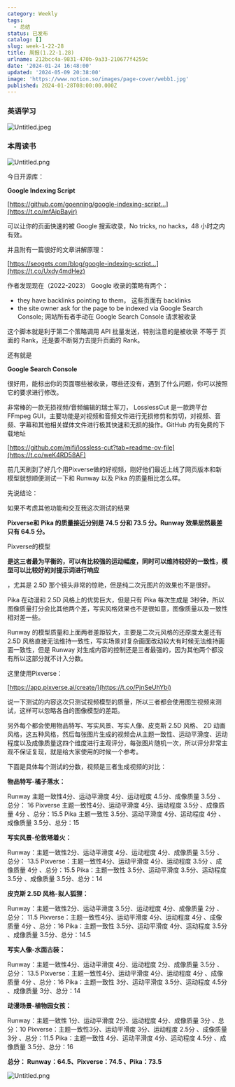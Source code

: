 ```yaml
---
category: Weekly
tags:
  - 总结
status: 已发布
catalog: []
slug: week-1-22-28
title: 周报(1.22-1.28)
urlname: 212bcc4a-9831-470b-9a33-210677f4259c
date: '2024-01-24 16:48:00'
updated: '2024-05-09 20:38:00'
image: 'https://www.notion.so/images/page-cover/webb1.jpg'
published: 2024-01-28T08:00:00.000Z
---
```


### 英语学习


![Untitled.jpeg](https://prod-files-secure.s3.us-west-2.amazonaws.com/5d24fe63-e567-4804-86f9-9fdc62e13082/13f89310-e18e-4344-b5f8-95c58ff07f1e/Untitled.jpeg?X-Amz-Algorithm=AWS4-HMAC-SHA256&X-Amz-Content-Sha256=UNSIGNED-PAYLOAD&X-Amz-Credential=ASIAZI2LB466S6SHJILQ%2F20250408%2Fus-west-2%2Fs3%2Faws4_request&X-Amz-Date=20250408T053907Z&X-Amz-Expires=3600&X-Amz-Security-Token=IQoJb3JpZ2luX2VjEPb%2F%2F%2F%2F%2F%2F%2F%2F%2F%2FwEaCXVzLXdlc3QtMiJIMEYCIQCvy%2FxeY6USVperqa2m682GiommYwR0SUp0cuj0JChqAQIhAKAMbFub4pTCKmPDgxXofZMwkw8dTu2Iog2qPAs3iFgOKv8DCG8QABoMNjM3NDIzMTgzODA1Igysd1te4eLXvY3PSIoq3AOccvb%2FxUMjIwMB%2FZqGgj%2B%2BvpCwwamMqUGYTFD19icgM%2B2cySb5rbNdVGCkvTomYNuAXr3pqIGFQlfX8rGXXEyIPmdrieXD1Z3FWAkI7brNpqN4uqk5Hc7mVUktFdRK7ouoL7X4F3%2BTOdEGG1a8%2BK91wceouW7nx8uWDeaPbmztpOaoZnhnsI9sYpTxbc%2BZAOoNuIvHJv6CoRAc3qY9ae7qbxCaa%2Bsru3PizDNHYHYUeqcIw2mFyLNtDfPVM6rmUGObcISbaDHANdpf6K%2Bj4gZuuuVa6bMkOSgxuBr4GKHXDERe%2FO14tTPjl7zbUW%2Bf%2Bp22fl9X9FKIMI%2B9LIwN1lwai8OaE21cjynpS2p8qqUTuW4m8xJGna3g7m2fcknUZgGo2sSPrhskR7tuMZtfCR1lPaijp9sW4IWOPAgpXTDx3905obVv0Ar31s6Acm0nUnPpAuZy%2FfAp80jbS6wnI8i7cbzWUmHbS8glf08PtiLGGh69ox3%2B76wR8tbc6ULFSQJCRDQNqa%2F2KSN8gmMJ1reFYcQ70IrU1rd4rPKDalX3FK6oYySW%2BkmW4LwJrjs3YPKquCoQqZ%2BgnDxXdFsu1qYoKKnoGZc5sMmujkrpI26WrvR%2B53EGr1W0y1wt9jDX69K%2FBjqkAUEmUVVMcRsdJBAcppbCob%2BO3C21Vd9SVoWZS7ENTFkMnnkW9f02RCCDyuXB3PQcrHi9ptWm9h5bUG5pqon4oaAjCj0ZQdibXHH2rEvUJHvo3fXfXX9lQgwA0MHgDq48K18%2FGOEBv%2Bi3KzGnN0r1oBDnpU%2FB1JPLxc%2FyJ5hwHh1ACGJnApM%2FpFJu7lw%2F79QYy4h4trlMZv8I5SGFVfuYMGRiwpTj&X-Amz-Signature=f3679b8337946d5bf7efb447f45ba7d7765e791d75ac518df49580dde3ff6842&X-Amz-SignedHeaders=host&x-id=GetObject)


### 本周读书


![Untitled.png](https://prod-files-secure.s3.us-west-2.amazonaws.com/5d24fe63-e567-4804-86f9-9fdc62e13082/4230a01f-03e6-45a7-9f78-5892b7e77e85/Untitled.png?X-Amz-Algorithm=AWS4-HMAC-SHA256&X-Amz-Content-Sha256=UNSIGNED-PAYLOAD&X-Amz-Credential=ASIAZI2LB466S6SHJILQ%2F20250408%2Fus-west-2%2Fs3%2Faws4_request&X-Amz-Date=20250408T053907Z&X-Amz-Expires=3600&X-Amz-Security-Token=IQoJb3JpZ2luX2VjEPb%2F%2F%2F%2F%2F%2F%2F%2F%2F%2FwEaCXVzLXdlc3QtMiJIMEYCIQCvy%2FxeY6USVperqa2m682GiommYwR0SUp0cuj0JChqAQIhAKAMbFub4pTCKmPDgxXofZMwkw8dTu2Iog2qPAs3iFgOKv8DCG8QABoMNjM3NDIzMTgzODA1Igysd1te4eLXvY3PSIoq3AOccvb%2FxUMjIwMB%2FZqGgj%2B%2BvpCwwamMqUGYTFD19icgM%2B2cySb5rbNdVGCkvTomYNuAXr3pqIGFQlfX8rGXXEyIPmdrieXD1Z3FWAkI7brNpqN4uqk5Hc7mVUktFdRK7ouoL7X4F3%2BTOdEGG1a8%2BK91wceouW7nx8uWDeaPbmztpOaoZnhnsI9sYpTxbc%2BZAOoNuIvHJv6CoRAc3qY9ae7qbxCaa%2Bsru3PizDNHYHYUeqcIw2mFyLNtDfPVM6rmUGObcISbaDHANdpf6K%2Bj4gZuuuVa6bMkOSgxuBr4GKHXDERe%2FO14tTPjl7zbUW%2Bf%2Bp22fl9X9FKIMI%2B9LIwN1lwai8OaE21cjynpS2p8qqUTuW4m8xJGna3g7m2fcknUZgGo2sSPrhskR7tuMZtfCR1lPaijp9sW4IWOPAgpXTDx3905obVv0Ar31s6Acm0nUnPpAuZy%2FfAp80jbS6wnI8i7cbzWUmHbS8glf08PtiLGGh69ox3%2B76wR8tbc6ULFSQJCRDQNqa%2F2KSN8gmMJ1reFYcQ70IrU1rd4rPKDalX3FK6oYySW%2BkmW4LwJrjs3YPKquCoQqZ%2BgnDxXdFsu1qYoKKnoGZc5sMmujkrpI26WrvR%2B53EGr1W0y1wt9jDX69K%2FBjqkAUEmUVVMcRsdJBAcppbCob%2BO3C21Vd9SVoWZS7ENTFkMnnkW9f02RCCDyuXB3PQcrHi9ptWm9h5bUG5pqon4oaAjCj0ZQdibXHH2rEvUJHvo3fXfXX9lQgwA0MHgDq48K18%2FGOEBv%2Bi3KzGnN0r1oBDnpU%2FB1JPLxc%2FyJ5hwHh1ACGJnApM%2FpFJu7lw%2F79QYy4h4trlMZv8I5SGFVfuYMGRiwpTj&X-Amz-Signature=0112f8053977474208edd43d137b6d15fcf5ee65a9b697c6ccb57fe448d4cef2&X-Amz-SignedHeaders=host&x-id=GetObject)


今日开源库：


**Google Indexing Script**


[https://github.com/goenning/google-indexing-script…](https://t.co/mfAipBayir)


可以让你的页面快速的被 Google 搜索收录，No tricks, no hacks，48 小时之内有效。

并且附有一篇很好的文章讲解原理：


[https://seogets.com/blog/google-indexing-script…](https://t.co/Uxdy4mdHez)


作者发现现在（2022-2023） Google 收录的策略有两个：

- they have backlinks pointing to them， 这些页面有 backlinks
- the site owner ask for the page to be indexed via Google Search Console; 网站所有者手动在 Google Search Console 请求被收录

这个脚本就是利于第二个策略调用 API 批量发送，特别注意的是被收录 不等于 页面的 Rank，还是要不断努力去提升页面的 Rank。

还有就是


**Google Search Console**


很好用，能标出你的页面哪些被收录，哪些还没有，遇到了什么问题，你可以按照它的要求进行修改。


非常棒的一款无损视频/音频编辑的瑞士军刀， LosslessCut 是一款跨平台 FFmpeg GUI，主要功能是对视频和音频文件进行无损修剪和剪切，对视频、音频、字幕和其他相关媒体文件进行极其快速和无损的操作。GitHub 内有免费的下载地址


[https://github.com/mifi/lossless-cut?tab=readme-ov-file](https://t.co/weK4RD58AF)


前几天刷到了好几个用Pixverse做的好视频，刚好他们最近上线了网页版本和新模型就想顺便测试一下和 Runway 以及 Pika 的质量相比怎么样。

先说结论：

如果不考虑其他功能和交互我这次测试的结果


**Pixverse和 Pika 的质量接近分别是 74.5 分和 73.5 分。Runway 效果居然最差只有 64.5 分。**


Pixverse的模型


**是这三者最为平衡的，可以有比较强的运动幅度，同时可以维持较好的一致性，模型可以比较好的对提示词进行响应**


，尤其是 2.5D 那个镜头非常的惊艳，但是纯二次元图片的效果也不是很好。

Pika 在动漫和 2.5D 风格上的优势巨大，但是只有 Pika 每次生成是 3秒钟，所以图像质量打分会比其他两个差，写实风格效果也不是很如意，图像质量以及一致性相对差一些。

Runway 的模型质量和上面两者差距较大，主要是二次元风格的还原度太差还有 2.5D 风格直接无法维持一致性，写实场景对复杂画面改动较大有时候无法维持画面一致性，但是 Runway 对生成内容的控制还是三者最强的，因为其他两个都没有所以这部分就不计入分数。

这里使用Pixverse：


[https://app.pixverse.ai/create/](https://t.co/PjnSeUhYbi)


说一下测试的内容这次只测试视频模型的质量，所以三者都会使用图生视频来测试，这样可以忽略各自的图像模型的差距。

另外每个都会使用物品特写、写实风景、写实人像、皮克斯 2.5D 风格、 2D 动画风格，这五种风格，然后每张图片生成的视频会从主题一致性、运动平滑度、运动程度以及成像质量这四个维度进行主观评分，每张图片随机一次，所以评分非常主观不保证复现，就是给大家使用的时候一个参考。

下面是具体每个测试的分数，视频是三者生成视频的对比：


**物品特写-橘子落水：**


Runway   主题一致性4分、运动平滑度 4分、运动程度 4.5分、成像质量 3.5分 、总分： 16
Pixverse 主题一致性4分、运动平滑度 4分、运动程度 3.5分 、成像质量 4分 、总分：15.5
Pika 主题一致性 3.5分、运动平滑度 4分、运动程度 4分 、成像质量 3.5分、总分：15


**写实风景-伦敦塔着火：**


Runway：主题一致性2分、运动平滑度 4分、运动程度 4分、成像质量 3.5分 、总分： 13.5
Pixverse：主题一致性4分、运动平滑度 4分、运动程度 3.5分 、成像质量 4分 、总分：15.5
Pika：主题一致性 3.5分、运动平滑度 3.5分、运动程度 3.5分 、成像质量 3.5分、总分：14


**皮克斯 2.5D 风格-拟人狐狸：**


Runway：主题一致性2分、运动平滑度 3.5分、运动程度 4分、成像质量 2分 、总分： 11.5
Pixverse：主题一致性4分、运动平滑度 4分、运动程度 4分 、成像质量 4分 、总分：16
Pika：主题一致性 3.5分、运动平滑度 4分、运动程度 3.5分 、成像质量 3.5分、总分：14.5


**写实人像-水面古装：**


Runway：主题一致性4分、运动平滑度 4分、运动程度 2分、成像质量 3.5分 、总分： 13.5
Pixverse：主题一致性4分、运动平滑度 4分、运动程度 4分 、成像质量 4分 、总分：16
Pika：主题一致性 3分、运动平滑度 3.5分、运动程度 4.5分 、成像质量 3分、总分：14


**动漫场景-植物园女孩：**


Runway：主题一致性 1分、运动平滑度 2分、运动程度 4分、成像质量 3分 、总分：10
Pixverse：主题一致性3分、运动平滑度 3分、运动程度 2.5分 、成像质量 3分 、总分：11.5
Pika：主题一致性 4分、运动平滑度 4分、运动程度 4.5分 、成像质量 3.5分、总分：16


**总分： Runway：64.5、Pixverse：74.5 、Pika：73.5**


![Untitled.png](https://prod-files-secure.s3.us-west-2.amazonaws.com/5d24fe63-e567-4804-86f9-9fdc62e13082/8e04e5ad-2b05-4144-8058-53bf010acfd3/Untitled.png?X-Amz-Algorithm=AWS4-HMAC-SHA256&X-Amz-Content-Sha256=UNSIGNED-PAYLOAD&X-Amz-Credential=ASIAZI2LB466S6SHJILQ%2F20250408%2Fus-west-2%2Fs3%2Faws4_request&X-Amz-Date=20250408T053907Z&X-Amz-Expires=3600&X-Amz-Security-Token=IQoJb3JpZ2luX2VjEPb%2F%2F%2F%2F%2F%2F%2F%2F%2F%2FwEaCXVzLXdlc3QtMiJIMEYCIQCvy%2FxeY6USVperqa2m682GiommYwR0SUp0cuj0JChqAQIhAKAMbFub4pTCKmPDgxXofZMwkw8dTu2Iog2qPAs3iFgOKv8DCG8QABoMNjM3NDIzMTgzODA1Igysd1te4eLXvY3PSIoq3AOccvb%2FxUMjIwMB%2FZqGgj%2B%2BvpCwwamMqUGYTFD19icgM%2B2cySb5rbNdVGCkvTomYNuAXr3pqIGFQlfX8rGXXEyIPmdrieXD1Z3FWAkI7brNpqN4uqk5Hc7mVUktFdRK7ouoL7X4F3%2BTOdEGG1a8%2BK91wceouW7nx8uWDeaPbmztpOaoZnhnsI9sYpTxbc%2BZAOoNuIvHJv6CoRAc3qY9ae7qbxCaa%2Bsru3PizDNHYHYUeqcIw2mFyLNtDfPVM6rmUGObcISbaDHANdpf6K%2Bj4gZuuuVa6bMkOSgxuBr4GKHXDERe%2FO14tTPjl7zbUW%2Bf%2Bp22fl9X9FKIMI%2B9LIwN1lwai8OaE21cjynpS2p8qqUTuW4m8xJGna3g7m2fcknUZgGo2sSPrhskR7tuMZtfCR1lPaijp9sW4IWOPAgpXTDx3905obVv0Ar31s6Acm0nUnPpAuZy%2FfAp80jbS6wnI8i7cbzWUmHbS8glf08PtiLGGh69ox3%2B76wR8tbc6ULFSQJCRDQNqa%2F2KSN8gmMJ1reFYcQ70IrU1rd4rPKDalX3FK6oYySW%2BkmW4LwJrjs3YPKquCoQqZ%2BgnDxXdFsu1qYoKKnoGZc5sMmujkrpI26WrvR%2B53EGr1W0y1wt9jDX69K%2FBjqkAUEmUVVMcRsdJBAcppbCob%2BO3C21Vd9SVoWZS7ENTFkMnnkW9f02RCCDyuXB3PQcrHi9ptWm9h5bUG5pqon4oaAjCj0ZQdibXHH2rEvUJHvo3fXfXX9lQgwA0MHgDq48K18%2FGOEBv%2Bi3KzGnN0r1oBDnpU%2FB1JPLxc%2FyJ5hwHh1ACGJnApM%2FpFJu7lw%2F79QYy4h4trlMZv8I5SGFVfuYMGRiwpTj&X-Amz-Signature=49115294c736fc06d83c34ecc6f6d25f785b38fbe815a04f04fc18e3e181e35e&X-Amz-SignedHeaders=host&x-id=GetObject)

